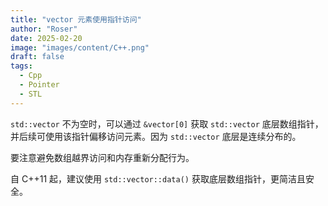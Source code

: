 ```yaml
---
title: "vector 元素使用指针访问"
author: "Roser"
date: 2025-02-20
image: "images/content/C++.png"
draft: false
tags:
  - Cpp
  - Pointer
  - STL
---
```

`std::vector` 不为空时，可以通过 `&vector[0]` 获取 `std::vector` 底层数组指针，并后续可使用该指针偏移访问元素。因为 `std::vector` 底层是连续分布的。

要注意避免数组越界访问和内存重新分配行为。

自 C++11 起，建议使用 `std::vector::data()` 获取底层数组指针，更简洁且安全。